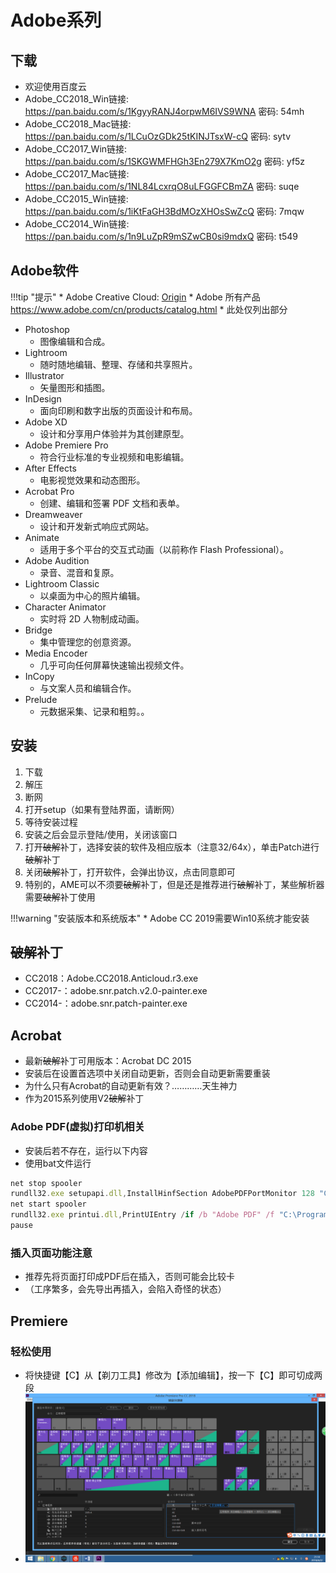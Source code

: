 # Adobe系列
## 下载
* 欢迎使用百度云
* Adobe_CC2018_Win链接: <https://pan.baidu.com/s/1KgyyRANJ4orpwM6IVS9WNA>  密码: 54mh
* Adobe_CC2018_Mac链接: <https://pan.baidu.com/s/1LCuOzGDk25tKINJTsxW-cQ>  密码: sytv
* Adobe_CC2017_Win链接: <https://pan.baidu.com/s/1SKGWMFHGh3En279X7KmO2g>  密码: yf5z
* Adobe_CC2017_Mac链接: <https://pan.baidu.com/s/1NL84LcxrqO8uLFGGFCBmZA>  密码: suqe
* Adobe_CC2015_Win链接: <https://pan.baidu.com/s/1iKtFaGH3BdMOzXHOsSwZcQ>  密码: 7mqw
* Adobe_CC2014_Win链接: <https://pan.baidu.com/s/1n9LuZpR9mSZwCB0si9mdxQ>  密码: t549

## Adobe软件

!!!tip "提示"
    * Adobe Creative Cloud: [Origin](https://www.adobe.com/cn/creativecloud/catalog/desktop.html)
    * Adobe 所有产品 <https://www.adobe.com/cn/products/catalog.html>
    * 此处仅列出部分

* Photoshop
    * 图像编辑和合成。
* Lightroom
    * 随时随地编辑、整理、存储和共享照片。
* Illustrator
    * 矢量图形和插图。
* InDesign
    * 面向印刷和数字出版的页面设计和布局。
* Adobe XD
    * 设计和分享用户体验并为其创建原型。
* Adobe Premiere Pro
    * 符合行业标准的专业视频和电影编辑。
* After Effects
    * 电影视觉效果和动态图形。
* Acrobat Pro
    * 创建、编辑和签署 PDF 文档和表单。
* Dreamweaver
    * 设计和开发新式响应式网站。
* Animate
    * 适用于多个平台的交互式动画（以前称作 Flash Professional）。
* Adobe Audition
    * 录音、混音和复原。
* Lightroom Classic
    * 以桌面为中心的照片编辑。
* Character Animator
    * 实时将 2D 人物制成动画。
* Bridge
    * 集中管理您的创意资源。
* Media Encoder
    * 几乎可向任何屏幕快速输出视频文件。
* InCopy
    * 与文案人员和编辑合作。
* Prelude
    * 元数据采集、记录和粗剪。。

## 安装
1. 下载
2. 解压
3. 断网
4. 打开setup（如果有登陆界面，请断网）
5. 等待安装过程
6. 安装之后会显示登陆/使用，关闭该窗口
7. 打开<c><del>破解</del></c>补丁，选择安装的软件及相应版本（注意32/64x），单击Patch进行<c><del>破解</del></c>补丁
8. 关闭<c><del>破解</del></c>补丁，打开软件，会弹出协议，点击同意即可
9. 特别的，AME可以不须要<c><del>破解</del></c>补丁，但是还是推荐进行<c><del>破解</del></c>补丁，某些解析器需要<c><del>破解</del></c>补丁使用

!!!warning "安装版本和系统版本"
    * Adobe CC 2019需要Win10系统才能安装

## <c><del>破解</del></c>补丁
* CC2018：Adobe.CC2018.Anticloud.r3.exe
* CC2017-：adobe.snr.patch.v2.0-painter.exe
* CC2014-：adobe.snr.patch-painter.exe

## Acrobat
* 最新<c><del>破解</del></c>补丁可用版本：Acrobat DC 2015
* 安装后在设置首选项中关闭自动更新，否则会自动更新需要重装
* 为什么只有Acrobat的自动更新有效？…………天生神力
* 作为2015系列使用V2<c><del>破解</del></c>补丁

### Adobe PDF(虚拟)打印机相关
* 安装后若不存在，运行以下内容
* 使用bat文件运行
```js
net stop spooler
rundll32.exe setupapi.dll,InstallHinfSection AdobePDFPortMonitor 128 "C:\Program Files (x86)\Adobe\Acrobat DC\Acrobat\Xtras\AdobePDF\AdobePDF.inf"
net start spooler  
rundll32.exe printui.dll,PrintUIEntry /if /b "Adobe PDF" /f "C:\Program Files (x86)\Adobe\Acrobat DC\Acrobat\Xtras\AdobePDF\AdobePDF.inf" /r "Documents\*.pdf" /m "Adobe PDF Converter"  
pause  
```

### 插入页面功能注意
* 推荐先将页面打印成PDF后在插入，否则可能会比较卡
* （工序繁多，会先导出再插入，会陷入奇怪的状态）

## Premiere
### 轻松使用
* 将快捷键【C】从【剃刀工具】修改为【添加编辑】，按一下【C】即可切成两段
* ![premireUse](../img/adobe/premire_use.png "premireUse")


   

   








